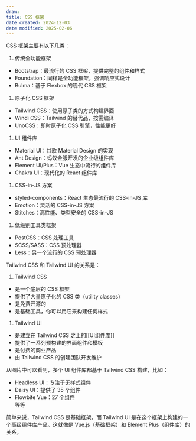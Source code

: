 ```yaml
---
draw:
title: CSS 框架
date created: 2024-12-03
date modified: 2025-02-06
---
```


CSS 框架主要有以下几类：

1. 传统全功能框架
- Bootstrap：最流行的 CSS 框架，提供完整的组件和样式
- Foundation：同样是全功能框架，强调响应式设计
- Bulma：基于 Flexbox 的现代 CSS 框架

1. 原子化 CSS 框架
- Tailwind CSS：使用原子类的方式构建界面
- Windi CSS：Tailwind 的替代品，按需编译
- UnoCSS：即时原子化 CSS 引擎，性能更好

1. UI 组件库
- Material UI：谷歌 Material Design 的实现
- Ant Design：蚂蚁金服开发的企业级组件库
- Element UI/Plus：Vue 生态中流行的组件库
- Chakra UI：现代化的 React 组件库

1. CSS-in-JS 方案
- styled-components：React 生态最流行的 CSS-in-JS 库
- Emotion：灵活的 CSS-in-JS 方案
- Stitches：高性能、类型安全的 CSS-in-JS

1. 低级别工具类框架
- PostCSS：CSS 处理工具
- SCSS/SASS：CSS 预处理器
- Less：另一个流行的 CSS 预处理器

Tailwind CSS 和 Tailwind UI 的关系是：

1. Tailwind CSS
- 是一个底层的 CSS 框架
- 提供了大量原子化的 CSS 类（utility classes）
- 是免费开源的
- 是基础工具，你可以用它来构建任何样式

1. Tailwind UI
- 是建立在 Tailwind CSS 之上的[[UI组件库]]
- 提供了一系列预构建的界面组件和模板
- 是付费的商业产品
- 由 Tailwind CSS 的创建团队开发维护

从图片中可以看到，多个 UI 组件库都基于 Tailwind CSS 构建，比如：

- Headless UI：专注于无样式组件
- Daisy UI：提供了 35 个组件
- Flowbite Vue：27 个组件  
等等

简单来说，Tailwind CSS 是基础框架，而 Tailwind UI 是在这个框架上构建的一个高级组件库产品。这就像是 Vue.js（基础框架）和 Element Plus（组件库）的关系。
